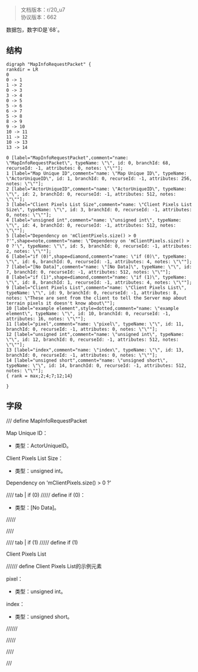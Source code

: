 # <!-- md:samp MapInfoRequestPacket -->

> 文档版本：r/20_u7<br/>协议版本：662

<!-- md:samp MapInfoRequestPacket -->数据包，数字ID是`68`。

## 结构

```viz
digraph "MapInfoRequestPacket" {
rankdir = LR
0
0 -> 1
1 -> 2
0 -> 3
3 -> 4
0 -> 5
5 -> 6
6 -> 7
5 -> 8
8 -> 9
9 -> 10
10 -> 11
11 -> 12
10 -> 13
13 -> 14

0 [label="MapInfoRequestPacket",comment="name: \"MapInfoRequestPacket\", typeName: \"\", id: 0, branchId: 68, recurseId: -1, attributes: 0, notes: \"\""];
1 [label="Map Unique ID",comment="name: \"Map Unique ID\", typeName: \"ActorUniqueID\", id: 1, branchId: 0, recurseId: -1, attributes: 256, notes: \"\""];
2 [label="ActorUniqueID",comment="name: \"ActorUniqueID\", typeName: \"\", id: 2, branchId: 0, recurseId: -1, attributes: 512, notes: \"\""];
3 [label="Client Pixels List Size",comment="name: \"Client Pixels List Size\", typeName: \"\", id: 3, branchId: 0, recurseId: -1, attributes: 0, notes: \"\""];
4 [label="unsigned int",comment="name: \"unsigned int\", typeName: \"\", id: 4, branchId: 0, recurseId: -1, attributes: 512, notes: \"\""];
5 [label="Dependency on 'mClientPixels.size() > 0 ?'",shape=note,comment="name: \"Dependency on 'mClientPixels.size() > 0 ?'\", typeName: \"\", id: 5, branchId: 0, recurseId: -1, attributes: 2, notes: \"\""];
6 [label="if (0)",shape=diamond,comment="name: \"if (0)\", typeName: \"\", id: 6, branchId: 0, recurseId: -1, attributes: 4, notes: \"\""];
7 [label="[No Data]",comment="name: \"[No Data]\", typeName: \"\", id: 7, branchId: 0, recurseId: -1, attributes: 512, notes: \"\""];
8 [label="if (1)",shape=diamond,comment="name: \"if (1)\", typeName: \"\", id: 8, branchId: 1, recurseId: -1, attributes: 4, notes: \"\""];
9 [label="Client Pixels List",comment="name: \"Client Pixels List\", typeName: \"\", id: 9, branchId: 0, recurseId: -1, attributes: 8, notes: \"These are sent from the client to tell the Server map about terrain pixels it doesn't know about\""];
10 [label="example element",style=dotted,comment="name: \"example element\", typeName: \"\", id: 10, branchId: 0, recurseId: -1, attributes: 16, notes: \"\""];
11 [label="pixel",comment="name: \"pixel\", typeName: \"\", id: 11, branchId: 0, recurseId: -1, attributes: 0, notes: \"\""];
12 [label="unsigned int",comment="name: \"unsigned int\", typeName: \"\", id: 12, branchId: 0, recurseId: -1, attributes: 512, notes: \"\""];
13 [label="index",comment="name: \"index\", typeName: \"\", id: 13, branchId: 0, recurseId: -1, attributes: 0, notes: \"\""];
14 [label="unsigned short",comment="name: \"unsigned short\", typeName: \"\", id: 14, branchId: 0, recurseId: -1, attributes: 512, notes: \"\""];
{ rank = max;2;4;7;12;14}

}

```

## 字段

/// define
MapInfoRequestPacket

Map Unique ID：[<!-- md:samp ActorUniqueID -->](../types/actoruniqueid.md)

- 类型：ActorUniqueID。

Client Pixels List Size：<!-- md:samp unsigned int -->

- 类型：unsigned int。

Dependency on 'mClientPixels.size() > 0 ?'

//// tab | if (0)
///// define
if (0)：<!-- md:samp [No Data] -->

- 类型：[No Data]。


/////

////

//// tab | if (1)
///// define
if (1)

Client Pixels List

////// define
Client Pixels List的示例元素

pixel：<!-- md:samp unsigned int -->

- 类型：unsigned int。

index：<!-- md:samp unsigned short -->

- 类型：unsigned short。


//////



/////

////



///
